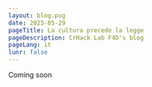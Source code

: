 ```yaml
---
layout: blog.pug
date: 2025-05-29
pageTitle: La cultura precede la legge
pageDescription: CrHack Lab F4D's blog
pageLang: it
lunr: false
---
```


Coming soon
